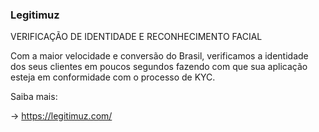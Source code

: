 ### Legitimuz

VERIFICAÇÃO DE IDENTIDADE E RECONHECIMENTO FACIAL

Com a maior velocidade e conversão do Brasil, verificamos a identidade dos seus clientes em poucos segundos fazendo com que sua aplicação esteja em conformidade com o processo de KYC.

Saiba mais:

-> https://legitimuz.com/
